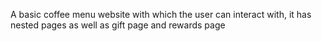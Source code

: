 A basic coffee menu website with which the user can interact with, it has nested pages as well as gift page and rewards page 
